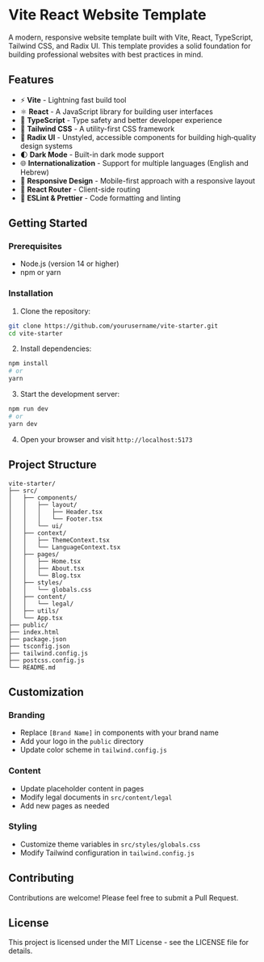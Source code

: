# Vite React Website Template

A modern, responsive website template built with Vite, React, TypeScript, Tailwind CSS, and Radix UI. This template provides a solid foundation for building professional websites with best practices in mind.

## Features

- ⚡️ **Vite** - Lightning fast build tool
- ⚛️ **React** - A JavaScript library for building user interfaces
- 🔷 **TypeScript** - Type safety and better developer experience
- 🎨 **Tailwind CSS** - A utility-first CSS framework
- 🎯 **Radix UI** - Unstyled, accessible components for building high‑quality design systems
- 🌓 **Dark Mode** - Built-in dark mode support
- 🌐 **Internationalization** - Support for multiple languages (English and Hebrew)
- 📱 **Responsive Design** - Mobile-first approach with a responsive layout
- 🧭 **React Router** - Client-side routing
- 🎯 **ESLint & Prettier** - Code formatting and linting

## Getting Started

### Prerequisites

- Node.js (version 14 or higher)
- npm or yarn

### Installation

1. Clone the repository:
```bash
git clone https://github.com/yourusername/vite-starter.git
cd vite-starter
```

2. Install dependencies:
```bash
npm install
# or
yarn
```

3. Start the development server:
```bash
npm run dev
# or
yarn dev
```

4. Open your browser and visit `http://localhost:5173`

## Project Structure

```
vite-starter/
├── src/
│   ├── components/
│   │   ├── layout/
│   │   │   ├── Header.tsx
│   │   │   └── Footer.tsx
│   │   └── ui/
│   ├── context/
│   │   ├── ThemeContext.tsx
│   │   └── LanguageContext.tsx
│   ├── pages/
│   │   ├── Home.tsx
│   │   ├── About.tsx
│   │   └── Blog.tsx
│   ├── styles/
│   │   └── globals.css
│   ├── content/
│   │   └── legal/
│   ├── utils/
│   └── App.tsx
├── public/
├── index.html
├── package.json
├── tsconfig.json
├── tailwind.config.js
├── postcss.config.js
└── README.md
```

## Customization

### Branding
- Replace `[Brand Name]` in components with your brand name
- Add your logo in the `public` directory
- Update color scheme in `tailwind.config.js`

### Content
- Update placeholder content in pages
- Modify legal documents in `src/content/legal`
- Add new pages as needed

### Styling
- Customize theme variables in `src/styles/globals.css`
- Modify Tailwind configuration in `tailwind.config.js`

## Contributing

Contributions are welcome! Please feel free to submit a Pull Request.

## License

This project is licensed under the MIT License - see the LICENSE file for details.
